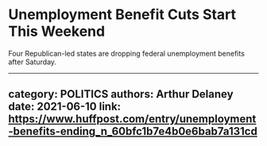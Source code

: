 # Unemployment Benefit Cuts Start This Weekend

Four Republican-led states are dropping federal unemployment benefits after Saturday.

---
category: POLITICS
authors: Arthur Delaney
date: 2021-06-10
link: https://www.huffpost.com/entry/unemployment-benefits-ending_n_60bfc1b7e4b0e6bab7a131cd
---
